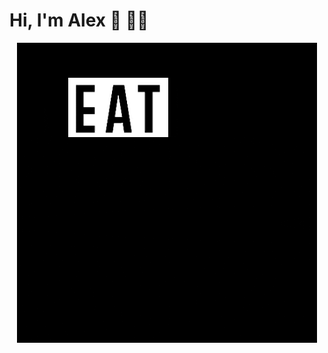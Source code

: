 # Hi, I'm Alex 👋 👨‍💻

<p align="center">
  <img src="https://github.com/al3xfischer/al3xfischer/blob/master/coding.gif">
</p>

<!--
**al3xfischer/al3xfischer** is a ✨ _special_ ✨ repository because its `README.md` (this file) appears on your GitHub profile.

Here are some ideas to get you started:

- 🔭 I’m currently working on ...
- 🌱 I’m currently learning ...
- 👯 I’m looking to collaborate on ...
- 🤔 I’m looking for help with ...
- 💬 Ask me about ...
- 📫 How to reach me: ...
- 😄 Pronouns: ...
- ⚡ Fun fact: ...
-->
